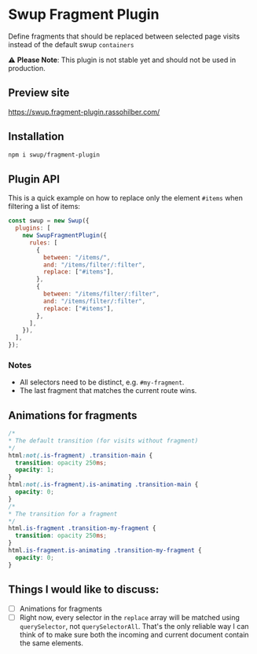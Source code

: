 # Swup Fragment Plugin

Define fragments that should be replaced between selected page visits instead of the default swup `containers`

⚠️ **Please Note**: This plugin is not stable yet and should not be used in production.

## Preview site

https://swup.fragment-plugin.rassohilber.com/

## Installation

```bash
npm i swup/fragment-plugin
```

## Plugin API

This is a quick example on how to replace only the element `#items` when filtering a list of items:

```js
const swup = new Swup({
  plugins: [
    new SwupFragmentPlugin({
      rules: [
        {
          between: "/items/",
          and: "/items/filter/:filter",
          replace: ["#items"],
        },
        {
          between: "/items/filter/:filter",
          and: "/items/filter/:filter",
          replace: ["#items"],
        },
      ],
    }),
  ],
});
```
### Notes

- All selectors need to be distinct, e.g. `#my-fragment`.
- The last fragment that matches the current route wins.

## Animations for fragments

```css
/*
* The default transition (for visits without fragment)
*/
html:not(.is-fragment) .transition-main {
  transition: opacity 250ms;
  opacity: 1;
}
html:not(.is-fragment).is-animating .transition-main {
  opacity: 0;
}
/*
* The transition for a fragment
*/
html.is-fragment .transition-my-fragment {
  transition: opacity 250ms;
}
html.is-fragment.is-animating .transition-my-fragment {
  opacity: 0;
}
```

## Things I would like to discuss:

- [ ] Animations for fragments
- [ ] Right now, every selector in the `replace` array will be matched using `querySelector`, not `querySelectorAll`. That's the only reliable way I can think of to make sure both the incoming and current document contain the same elements.
